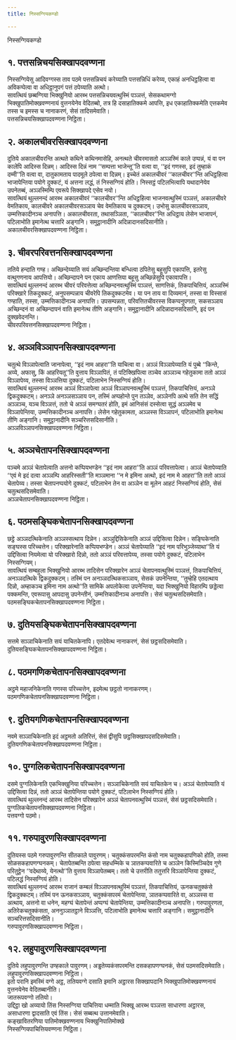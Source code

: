 ```yaml
---
title: निस्सग्गियकण्डो

---
```

निस्सग्गियकण्डो  


## १. पत्तसन्निचयसिक्खापदवण्णना

निस्सग्गियेसु आदिवग्गस्स ताव पठमे पत्तसन्निचयं करेय्याति पत्तसन्निधिं करेय्य, एकाहं अनधिट्ठहित्वा वा अविकप्पेत्वा वा अधिट्ठानुपगं पत्तं ठपेय्याति अत्थो।  
सावत्थियं छब्बग्गिया भिक्खुनियो आरब्भ पत्तसन्निचयवत्थुस्मिं पञ्ञत्तं, सेसकथामग्गो भिक्खुपातिमोक्खवण्णनायं वुत्तनयेनेव वेदितब्बो, तत्र हि दसाहातिक्कमे आपत्ति, इध एकाहातिक्कमेति एत्तकमेव तस्स च इमस्स च नानाकरणं, सेसं तादिसमेवाति।  
पत्तसन्निचयसिक्खापदवण्णना निट्ठिता।  


## २. अकालचीवरसिक्खापदवण्णना

दुतिये अकालचीवरन्ति अत्थते कथिने कथिनमासेहि, अनत्थते चीवरमासतो अञ्ञस्मिं काले उप्पन्नं, यं वा पन कालेपि आदिस्स दिन्नम्। आदिस्स दिन्नं नाम ‘‘सम्पत्ता भाजेन्तू’’ति वत्वा वा, ‘‘इदं गणस्स, इदं तुम्हाकं दम्मी’’ति वत्वा वा, दातुकामताय पादमूले ठपेत्वा वा दिन्नम्। इच्चेतं अकालचीवरं ‘‘कालचीवर’’न्ति अधिट्ठहित्वा भाजापेन्तिया पयोगे दुक्कटं, यं अत्तना लद्धं, तं निस्सग्गियं होति। निस्सट्ठं पटिलभित्वापि यथादानेयेव उपनेतब्बं, अञ्ञस्मिम्पि एवरूपे सिक्खापदे एसेव नयो।  
सावत्थियं थुल्लनन्दं आरब्भ अकालचीवरं ‘‘कालचीवर’’न्ति अधिट्ठहित्वा भाजनवत्थुस्मिं पञ्ञत्तं, अकालचीवरे वेमतिकाय, कालचीवरे अकालचीवरसञ्ञाय चेव वेमतिकाय च दुक्कटम्। उभोसु कालचीवरसञ्ञाय, उम्मत्तिकादीनञ्च अनापत्ति। अकालचीवरता, तथासञ्ञिता, ‘‘कालचीवर’’न्ति अधिट्ठाय लेसेन भाजापनं, पटिलाभोति इमानेत्थ चत्तारि अङ्गानि। समुट्ठानादीनि अदिन्नादानसदिसानीति।  
अकालचीवरसिक्खापदवण्णना निट्ठिता।  


## ३. चीवरपरिवत्तनसिक्खापदवण्णना

ततिये हन्दाति गण्ह। अच्छिन्देय्याति सयं अच्छिन्दन्तिया बन्धित्वा ठपितेसु बहूसुपि एकापत्ति, इतरेसु वत्थुगणनाय आपत्तियो। अच्छिन्दापने पन एकाय आणत्तिया बहूसु अच्छिन्नेसुपि एकावापत्ति।  
सावत्थियं थुल्लनन्दं आरब्भ चीवरं परिवत्तेत्वा अच्छिन्दनवत्थुस्मिं पञ्ञत्तं, साणत्तिकं, तिकपाचित्तियं, अञ्ञस्मिं परिक्खारे तिकदुक्कटं, अनुपसम्पन्नाय चीवरेपि तिकदुक्कटमेव। या पन ताय वा दिय्यमानं, तस्सा वा विस्सासं गण्हाति, तस्सा, उम्मत्तिकादीनञ्च अनापत्ति। उपसम्पन्नता, परिवत्तितचीवरस्स विकप्पनुपगता, सकसञ्ञाय अच्छिन्दनं वा अच्छिन्दापनं वाति इमानेत्थ तीणि अङ्गानि। समुट्ठानादीनि अदिन्नादानसदिसानि, इदं पन दुक्खवेदनन्ति।  
चीवरपरिवत्तनसिक्खापदवण्णना निट्ठिता।  


## ४. अञ्ञविञ्ञापनसिक्खापदवण्णना

चतुत्थे विञ्ञापेत्वाति जानापेत्वा, ‘‘इदं नाम आहरा’’ति याचित्वा वा। अञ्ञं विञ्ञापेय्याति यं पुब्बे ‘‘किन्ते, अय्ये, अफासु, किं आहरियतू’’ति वुत्ताय विञ्ञापितं, तं पटिक्खिपित्वा तञ्चेव अञ्ञञ्च गहेतुकामा ततो अञ्ञं विञ्ञापेय्य, तस्सा विञ्ञत्तिया दुक्कटं, पटिलाभेन निस्सग्गियं होति।  
सावत्थियं थुल्लनन्दं आरब्भ अञ्ञं विञ्ञापेत्वा अञ्ञं विञ्ञापनवत्थुस्मिं पञ्ञत्तं, तिकपाचित्तियं, अनञ्ञे द्विकदुक्कटम्। अनञ्ञे अनञ्ञसञ्ञाय पन, तस्मिं अप्पहोन्ते पुन तञ्ञेव, अञ्ञेनपि अत्थे सति तेन सद्धिं अञ्ञञ्च, यञ्च विञ्ञत्तं, ततो चे अञ्ञं समग्घतरं होति, इमं आनिसंसं दस्सेत्वा सुद्धं अञ्ञमेव च विञ्ञापेन्तिया, उम्मत्तिकादीनञ्च अनापत्ति। लेसेन गहेतुकामता, अञ्ञस्स विञ्ञापनं, पटिलाभोति इमानेत्थ तीणि अङ्गानि। समुट्ठानादीनि सञ्चरित्तसदिसानीति।  
अञ्ञविञ्ञापनसिक्खापदवण्णना निट्ठिता।  


## ५. अञ्ञचेतापनसिक्खापदवण्णना

पञ्चमे अञ्ञं चेतापेत्वाति अत्तनो कप्पियभण्डेन ‘‘इदं नाम आहरा’’ति अञ्ञं परिवत्तापेत्वा। अञ्ञं चेतापेय्याति ‘‘एवं मे इदं दत्वा अञ्ञम्पि आहरिस्सती’’ति मञ्ञमाना ‘‘न मे इमिना अत्थो, इदं नाम मे आहरा’’ति ततो अञ्ञं चेतापेय्य। तस्सा चेतापनप्पयोगे दुक्कटं, पटिलाभेन तेन वा अञ्ञेन वा मूलेन आहटं निस्सग्गियं होति, सेसं चतुत्थसदिसमेवाति।  
अञ्ञचेतापनसिक्खापदवण्णना निट्ठिता।  


## ६. पठमसङ्घिकचेतापनसिक्खापदवण्णना

छट्ठे अञ्ञदत्थिकेनाति अञ्ञस्सत्थाय दिन्नेन। अञ्ञुद्दिसिकेनाति अञ्ञं उद्दिसित्वा दिन्नेन। सङ्घिकेनाति सङ्घस्स परिच्चत्तेन। परिक्खारेनाति कप्पियभण्डेन। अञ्ञं चेतापेय्याति ‘‘इदं नाम परिभुञ्जेय्याथा’’ति यं उद्दिसित्वा नियमेत्वा यो परिक्खारो दिन्नो, ततो अञ्ञं परिवत्तापेय्य, तस्सा पयोगे दुक्कटं, पटिलाभेन निस्सग्गियम्।  
सावत्थियं सम्बहुला भिक्खुनियो आरब्भ तादिसेन परिक्खारेन अञ्ञं चेतापनवत्थुस्मिं पञ्ञत्तं, तिकपाचित्तियं, अनञ्ञदत्थिके द्विकदुक्कटम्। तस्मिं पन अनञ्ञदत्थिकसञ्ञाय, सेसकं उपनेन्तिया, ‘‘तुम्हेहि एतदत्थाय दिन्नो, अम्हाकञ्च इमिना नाम अत्थो’’ति सामिके अपलोकेत्वा उपनेन्तिया, यदा भिक्खुनियो विहारम्पि छड्डेत्वा पक्कमन्ति, एवरूपासु आपदासु उपनेन्तीनं, उम्मत्तिकादीनञ्च अनापत्ति। सेसं चतुत्थसदिसमेवाति।  
पठमसङ्घिकचेतापनसिक्खापदवण्णना निट्ठिता।  


## ७. दुतियसङ्घिकचेतापनसिक्खापदवण्णना

सत्तमे सञ्ञाचिकेनाति सयं याचितकेनापि। एतदेवेत्थ नानाकरणं, सेसं छट्ठसदिसमेवाति।  
दुतियसङ्घिकचेतापनसिक्खापदवण्णना निट्ठिता।  


## ८. पठमगणिकचेतापनसिक्खापदवण्णना

अट्ठमे महाजनिकेनाति गणस्स परिच्चत्तेन, इदमेत्थ छट्ठतो नानाकरणम्।  
पठमगणिकचेतापनसिक्खापदवण्णना निट्ठिता।  


## ९. दुतियगणिकचेतापनसिक्खापदवण्णना

नवमे सञ्ञाचिकेनाति इदं अट्ठमतो अतिरित्तं, सेसं द्वीसुपि छट्ठसिक्खापदसदिसमेवाति।  
दुतियगणिकचेतापनसिक्खापदवण्णना निट्ठिता।  


## १०. पुग्गलिकचेतापनसिक्खापदवण्णना

दसमे पुग्गलिकेनाति एकभिक्खुनिया परिच्चत्तेन। सञ्ञाचिकेनाति सयं याचितकेन च। अञ्ञं चेतापेय्याति यं उद्दिसित्वा दिन्नं, ततो अञ्ञं चेतापेन्तिया पयोगे दुक्कटं, पटिलाभेन निस्सग्गियं होति।  
सावत्थियं थुल्लनन्दं आरब्भ तादिसेन परिक्खारेन अञ्ञं चेतापनवत्थुस्मिं पञ्ञत्तं, सेसं छट्ठसदिसमेवाति।  
पुग्गलिकचेतापनसिक्खापदवण्णना निट्ठिता।  
पत्तवग्गो पठमो।  


## ११. गरुपावुरणसिक्खापदवण्णना

दुतियस्स पठमे गरुपावुरणन्ति सीतकाले पावुरणम्। चतुक्कंसपरमन्ति कंसो नाम चतुक्कहापणिको होति, तस्मा सोळसकहापणग्घनकम्। चेतापेतब्बन्ति ठपेत्वा सहधम्मिके च ञातकप्पवारिते च अञ्ञेन किस्मिञ्चिदेव गुणे परितुट्ठेन ‘‘वदेथाय्ये, येनत्थो’’ति वुत्ताय विञ्ञापेतब्बम्। ततो चे उत्तरीति ततुत्तरि विञ्ञापेन्तिया दुक्कटं, पटिलद्धं निस्सग्गियं होति।  
सावत्थियं थुल्लनन्दं आरब्भ राजानं कम्बलं विञ्ञापनवत्थुस्मिं पञ्ञत्तं, तिकपाचित्तियं, ऊनकचतुक्कंसे द्विकदुक्कटम्। तस्मिं पन ऊनकसञ्ञाय, चतुक्कंसपरमं चेतापेन्तिया, ञातकप्पवारिते वा, अञ्ञस्स वा अत्थाय, अत्तनो वा धनेन, महग्घं चेतापेन्तं अप्पग्घं चेतापेन्तिया, उम्मत्तिकादीनञ्च अनापत्ति। गरुपावुरणता, अतिरेकचतुक्कंसता, अननुञ्ञातट्ठाने विञ्ञत्ति, पटिलाभोति इमानेत्थ चत्तारि अङ्गानि। समुट्ठानादीनि सञ्चरित्तसदिसानीति।  
गरुपावुरणसिक्खापदवण्णना निट्ठिता।  


## १२. लहुपावुरणसिक्खापदवण्णना

दुतिये लहुपावुरणन्ति उण्हकाले पावुरणम्। अड्ढतेय्यकंसपरमन्ति दसकहापणग्घनकं, सेसं पठमसदिसमेवाति।  
लहुपावुरणसिक्खापदवण्णना निट्ठिता।  
इतो परानि इमस्मिं वग्गे अट्ठ, ततियवग्गे दसाति इमानि अट्ठारस सिक्खापदानि भिक्खुपातिमोक्खवण्णनायं वुत्तनयेनेव वेदितब्बानीति।  
जातरूपवग्गो ततियो।  
उद्दिट्ठा खो अय्यायो तिंस निस्सग्गिया पाचित्तिया धम्माति भिक्खू आरब्भ पञ्ञत्ता साधारणा अट्ठारस, असाधारणा द्वादसाति एवं तिंस। सेसं सब्बत्थ उत्तानमेवाति।  
कङ्खावितरणिया पातिमोक्खवण्णनाय भिक्खुनिपातिमोक्खे  
निस्सग्गियपाचित्तियवण्णना निट्ठिता।  